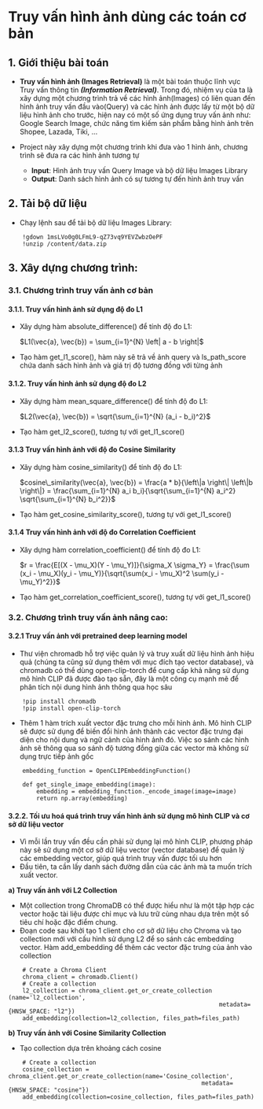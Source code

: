 # Truy vấn hình ảnh dùng các toán cơ bản

## 1. Giới thiệu bài toán 
- **Truy vấn hình ảnh (Images Retrieval)** là một bài toán thuộc lĩnh vực Truy vấn thông tin ***(Information Retrieval)***. Trong đó, nhiệm vụ của ta là xây dựng một chương trình trả về các hình ảnh(Images) có liên quan đến hình ảnh truy vấn đầu vào(Query) và các hình ảnh được lấy từ một bộ dữ liệu hình ảnh cho trước, hiện nay có một số ứng dụng truy vấn ảnh như: Google Search Image, chức năng tìm kiếm sản phẩm bằng hình ảnh trên Shopee, Lazada, Tiki, ...
- Project này xây dựng một chương trình khi đưa vào 1 hình ảnh, chương trình sẽ đưa ra các hình ảnh tương tự
    
    - **Input**: Hình ảnh truy vấn Query Image và bộ dữ liệu Images Library
    - **Output**: Danh sách hình ảnh có sự tương tự đến hình ảnh truy vấn

## 2. Tải bộ dữ liệu
- Chạy lệnh sau để tải bộ dữ liệu Images Library:
```
    !gdown 1msLVo0g0LFmL9-qZ73vq9YEVZwbzOePF
    !unzip /content/data.zip
```

## 3. Xây dựng chương trình:
### 3.1. Chương trình truy vấn ảnh cơ bản
#### 3.1.1. Truy vấn hình ảnh sử dụng độ đo L1
- Xây dựng hàm absolute_difference() để tính độ đo L1:

    $L1(\vec{a}, \vec{b}) = \sum_{i=1}^{N} \left| a - b \right|$

- Tạo hàm get_l1_score(), hàm này sẽ trả về ảnh query và ls_path_score chứa danh sách hình ảnh và giá trị độ tương đồng với từng ảnh

#### 3.1.2. Truy vấn hình ảnh sử dụng độ đo L2
- Xây dựng hàm mean_square_difference() để tính độ đo L1:

    $L2(\vec{a}, \vec{b}) = \sqrt{\sum_{i=1}^{N} (a_i - b_i)^2}$

- Tạo hàm get_l2_score(), tương tự với get_l1_score()

#### 3.1.3 Truy vấn hình ảnh với độ đo Cosine Similarity
- Xây dựng hàm cosine_similarity() để tính độ đo L1:

    $cosine\_similarity(\vec{a}, \vec{b}) = \frac{a * b}{\left\|a \right\| \left\|b \right\|} = \frac{\sum_{i=1}^{N} a_i b_i}{\sqrt{\sum_{i=1}^{N} a_i^2} \sqrt{\sum_{i=1}^{N} b_i^2}}$

- Tạo hàm get_cosine_similarity_score(), tương tự với get_l1_score()

#### 3.1.4 Truy vấn hình ảnh với độ đo Correlation Coefficient
- Xây dựng hàm correlation_coefficient() để tính độ đo L1:

    $r = \frac{E[(X - \mu_X)(Y - \mu_Y)]}{\sigma_X \sigma_Y} = \frac{\sum (x_i - \mu_X)(y_i - \mu_Y)}{\sqrt{\sum(x_i - \mu_X)^2 \sum(y_i - \mu_Y)^2}}$

- Tạo hàm get_correlation_coefficient_score(), tương tự với get_l1_score()

### 3.2. Chương trình truy vấn ảnh nâng cao:
#### 3.2.1 Truy vấn ảnh với pretrained deep learning model
- Thư viện chromadb hỗ trợ việc quản lý và truy xuất dữ liệu hình ảnh hiệu quả (chúng ta cũng sử dụng thêm với mục đích tạo vector database), và chromadb có thể dùng open-clip-torch để cung cấp khả năng sử dụng mô hình CLIP đã được đào tạo sẵn, đây là một công cụ mạnh mẽ để phân tích nội dung hình ảnh thông qua học sâu
```
    !pip install chromadb
    !pip install open-clip-torch
```

- Thêm 1 hàm trích xuất vector đặc trưng cho mỗi hình ảnh. Mô hình CLIP sẽ được sử dụng để biến đổi hình ảnh thành các vector đặc trưng đại diện cho nội dung và ngữ cảnh của hình ảnh đó. Việc so sánh các hình ảnh sẽ thông qua so sánh độ tương đồng giữa các vector mà không sử dụng trực tiếp ảnh gốc
```
    embedding_function = OpenCLIPEmbeddingFunction()
        
    def get_single_image_embedding(image):
        embedding = embedding_function._encode_image(image=image)
        return np.array(embedding)
```

#### 3.2.2. Tối ưu hoá quá trình truy vấn hình ảnh sử dụng mô hình CLIP và cơ sở dữ liệu vector
- Vì mỗi lần truy vấn đều cần phải sử dụng lại mô
hình CLIP, phương pháp này sẽ sử dụng một cơ sở dữ liệu vector (vector database) để quản lý các
embedding vector, giúp quá trình truy vấn được tối ưu hơn
- Đầu tiên, ta cần lấy danh sách đường dẫn của các ảnh mà ta muốn trích xuất vector.

**a) Truy vấn ảnh với L2 Collection**
-  Một collection trong ChromaDB có thể được hiểu như là một tập hợp các vector hoặc tài liệu được chỉ mục và lưu trữ cùng nhau dựa trên một số tiêu chí hoặc đặc điểm chung.
- Đoạn code sau khởi tạo 1 client cho cơ sở dữ liệu cho Chroma và tạo collection mới với cấu hình sử dụng L2 để so sánh các embedding vector. Hàm add_embedding để thêm các vector đặc
trưng của ảnh vào collection
```
    # Create a Chroma Client
    chroma_client = chromadb.Client()
    # Create a collection
    l2_collection = chroma_client.get_or_create_collection (name='l2_collection',
                                                            metadata={HNSW_SPACE: "l2"})
    add_embedding(collection=l2_collection, files_path=files_path)
```

**b) Truy vấn ảnh với Cosine Similarity Collection**
- Tạo collection dựa trên khoảng cách cosine
```
    # Create a collection
    cosine_collection = chroma_client.get_or_create_collection(name='Cosine_collection',
                                                       metadata={HNSW_SPACE: "cosine"})
    add_embedding(collection=cosine_collection, files_path=files_path)
```